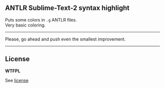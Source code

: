 ANTLR Sublime-Text-2 syntax highlight
---------------

Puts some colors in `.g` ANTLR files.  
Very basic coloring.

---

Please, go ahead and push even the smallest improvement.

---
## License

**WTFPL**

See [license](http://www.wtfpl.net/txt/copying/)

